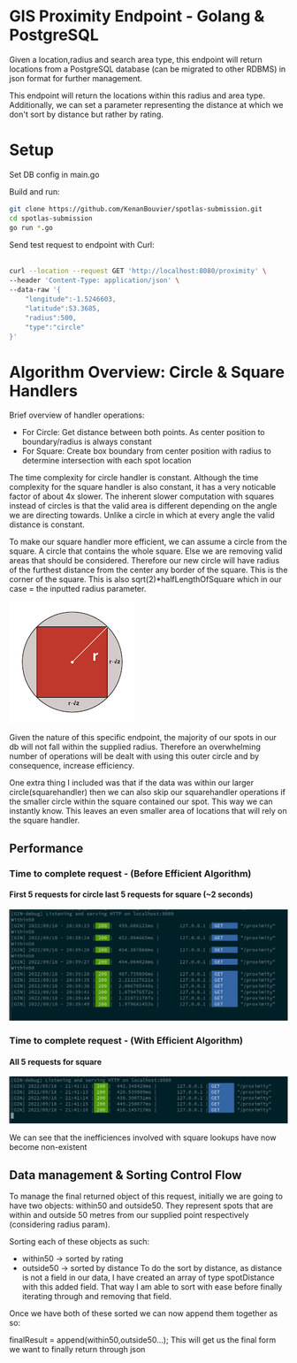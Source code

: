# GIS Proximity Endpoint - Golang & PostgreSQL

Given a location,radius and search area type, this endpoint will return locations from a PostgreSQL database (can be migrated to other RDBMS) in json format for further management.

This endpoint will return the locations within this radius and area type. Additionally, we can set a parameter representing the distance at which we don't sort by distance but rather by rating.

# Setup

Set DB config in main.go

Build and run: 
```bash
git clone https://github.com/KenanBouvier/spotlas-submission.git
cd spotlas-submission
go run *.go
```


Send test request to endpoint with Curl:
```bash

curl --location --request GET 'http://localhost:8080/proximity' \
--header 'Content-Type: application/json' \
--data-raw '{
    "longitude":-1.5246603,
    "latitude":53.3685,
    "radius":500,
    "type":"circle"
}'

```

# Algorithm Overview: Circle & Square Handlers 
Brief overview of handler operations:
- For Circle: Get distance between both points. As center position to boundary/radius is always constant
- For Square: Create box boundary from center position with radius to determine intersection with each spot location

The time complexity for circle handler is constant.
Although the time complexity for the square handler is also constant, it has a very noticable factor of about 4x slower.
The inherent slower computation with squares instead of circles is that the valid area is different depending on the angle we are directing towards. Unlike a circle in which at every angle the valid distance is constant.

To make our square handler more efficient, we can assume a circle from the square. A circle that contains the whole square. Else we are removing valid areas that should be considered.
Therefore our new circle will have radius of the furthest distance from the center any border of the square. This is the corner of the square.
This is also sqrt(2)*halfLengthOfSquare which in our case = the inputted radius parameter.

![image circleSquare](./images/circleSquare.png)

Given the nature of this specific endpoint, the majority of our spots in our db will not fall within the supplied radius. Therefore an overwhelming number of operations will be dealt with using this outer circle and by consequence, increase efficiency. 

One extra thing I included was that if the data was within our larger circle(squarehandler) then we can also skip our squarehandler operations if the smaller circle within the square contained our spot. This way we can instantly know. This leaves an even smaller area of locations that will rely on the square handler.


## Performance
### Time to complete request - (Before Efficient Algorithm)
#### First 5 requests for circle last 5 requests for square (~2 seconds)
![image Inefficient](./images/inefficientAlgorithm.png)

### Time to complete request - (With Efficient Algorithm)
#### All 5 requests for square
![image Efficient](./images/efficientAlgorithm.png)

We can see that the inefficiences involved with square lookups have now become non-existent

## Data management & Sorting Control Flow
To manage the final returned object of this request, initially we are going to have two objects: within50 and outside50.
They represent spots that are within and outside 50 metres from our supplied point respectively (considering radius param).

Sorting each of these objects as such:
- within50 -> sorted by rating
- outside50 -> sorted by distance
To do the sort by distance, as distance is not a field in our data, I have created an array of type spotDistance with this added field. 
That way I am able to sort with ease before finally iterating through and removing that field. 

Once we have both of these sorted we can now append them together as so:

finalResult = append(within50,outside50...);
This will get us the final form we want to finally return through json 
